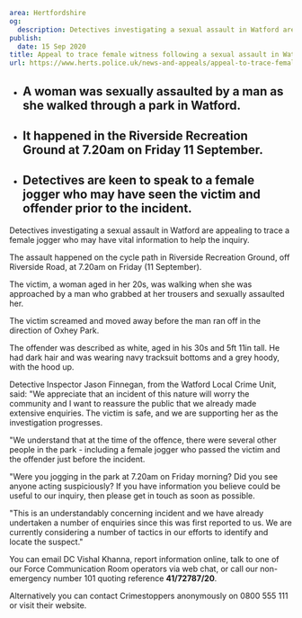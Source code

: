 ```yaml
area: Hertfordshire
og:
  description: Detectives investigating a sexual assault in Watford are appealing to trace a female jogger who may have vital information to help the inquiry.
publish:
  date: 15 Sep 2020
title: Appeal to trace female witness following a sexual assault in Watford
url: https://www.herts.police.uk/news-and-appeals/appeal-to-trace-female-witness-following-a-sexual-assault-in-watford-0641c
```

* ## A woman was sexually assaulted by a man as she walked through a park in Watford.

 * ## It happened in the Riverside Recreation Ground at 7.20am on Friday 11 September.

 * ## Detectives are keen to speak to a female jogger who may have seen the victim and offender prior to the incident.

Detectives investigating a sexual assault in Watford are appealing to trace a female jogger who may have vital information to help the inquiry.

The assault happened on the cycle path in Riverside Recreation Ground, off Riverside Road, at 7.20am on Friday (11 September).

The victim, a woman aged in her 20s, was walking when she was approached by a man who grabbed at her trousers and sexually assaulted her.

The victim screamed and moved away before the man ran off in the direction of Oxhey Park.

The offender was described as white, aged in his 30s and 5ft 11in tall. He had dark hair and was wearing navy tracksuit bottoms and a grey hoody, with the hood up.

Detective Inspector Jason Finnegan, from the Watford Local Crime Unit, said: "We appreciate that an incident of this nature will worry the community and I want to reassure the public that we already made extensive enquiries. The victim is safe, and we are supporting her as the investigation progresses.

"We understand that at the time of the offence, there were several other people in the park - including a female jogger who passed the victim and the offender just before the incident.

"Were you jogging in the park at 7.20am on Friday morning? Did you see anyone acting suspiciously? If you have information you believe could be useful to our inquiry, then please get in touch as soon as possible.

"This is an understandably concerning incident and we have already undertaken a number of enquiries since this was first reported to us. We are currently considering a number of tactics in our efforts to identify and locate the suspect."

You can email DC Vishal Khanna, report information online, talk to one of our Force Communication Room operators via web chat, or call our non-emergency number 101 quoting reference **41/72787/20**.

Alternatively you can contact Crimestoppers anonymously on 0800 555 111 or visit their website.
